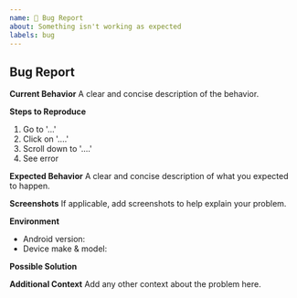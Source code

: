 ```yaml
---
name: 🐛 Bug Report
about: Something isn't working as expected
labels: bug
---
```


## Bug Report

**Current Behavior**
A clear and concise description of the behavior.

**Steps to Reproduce**

1. Go to '...'
2. Click on '....'
3. Scroll down to '....'
4. See error

**Expected Behavior**
A clear and concise description of what you expected to happen.

**Screenshots**
If applicable, add screenshots to help explain your problem.

**Environment**

- Android version: <!-- Ex: Android 12 -->
- Device make & model: <!-- Ex: Google Pixel 4 XL -->

**Possible Solution**
<!-- Only if you have suggestions or a fix for the bug -->

**Additional Context**
Add any other context about the problem here.
